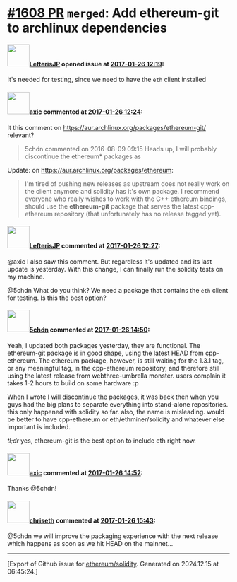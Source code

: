# [\#1608 PR](https://github.com/ethereum/solidity/pull/1608) `merged`: Add ethereum-git to archlinux dependencies

#### <img src="https://avatars.githubusercontent.com/u/1658405?v=4" width="50">[LefterisJP](https://github.com/LefterisJP) opened issue at [2017-01-26 12:19](https://github.com/ethereum/solidity/pull/1608):

It's needed for testing, since we need to have the `eth` client installed

#### <img src="https://avatars.githubusercontent.com/u/20340?v=4" width="50">[axic](https://github.com/axic) commented at [2017-01-26 12:24](https://github.com/ethereum/solidity/pull/1608#issuecomment-275376308):

It this comment on https://aur.archlinux.org/packages/ethereum-git/ relevant?
> 5chdn commented on 2016-08-09 09:15
> Heads up, I will probably discontinue the ethereum* packages as

Update: on https://aur.archlinux.org/packages/ethereum:
> I'm tired of pushing new releases as upstream does not really work on the client anymore and solidity has it's own package. I recommend everyone who really wishes to work with the C++ ethereum bindings, should use the **ethereum-git** package that serves the latest cpp-ethereum repository (that unfortunately has no release tagged yet).

#### <img src="https://avatars.githubusercontent.com/u/1658405?v=4" width="50">[LefterisJP](https://github.com/LefterisJP) commented at [2017-01-26 12:27](https://github.com/ethereum/solidity/pull/1608#issuecomment-275376962):

@axic I also saw this comment. But regardless it's updated and its last update is yesterday. With this change, I can finally run the solidity tests on my machine.

@5chdn What do you think? We need a package that contains the `eth` client for testing. Is this the best option?

#### <img src="https://avatars.githubusercontent.com/u/15729797?u=44f11abc52a8701f6d8b55a0f5ca5a8fd6daeac3&v=4" width="50">[5chdn](https://github.com/5chdn) commented at [2017-01-26 14:50](https://github.com/ethereum/solidity/pull/1608#issuecomment-275406608):

Yeah, I updated both packages yesterday, they are functional. The ethereum-git package is in good shape, using the latest HEAD from cpp-ethereum. The ethereum package, however, is still waiting for the 1.3.1 tag, or any meaningful tag, in the cpp-ethereum repository, and therefore still using the latest release from webthree-umbrella monster. users complain it takes 1-2 hours to build on some hardware :p

When I wrote I will discontinue the packages, it was back then when you guys had the big plans to separate everything into stand-alone repositories. this only happened with solidity so far. also, the name is misleading. would be better to have cpp-ethereum or eth/ethminer/solidity and whatever else important is included.

_tl;dr_ yes, ethereum-git is the best option to include eth right now.

#### <img src="https://avatars.githubusercontent.com/u/20340?v=4" width="50">[axic](https://github.com/axic) commented at [2017-01-26 14:52](https://github.com/ethereum/solidity/pull/1608#issuecomment-275407322):

Thanks @5chdn!

#### <img src="https://avatars.githubusercontent.com/u/9073706?v=4" width="50">[chriseth](https://github.com/chriseth) commented at [2017-01-26 15:43](https://github.com/ethereum/solidity/pull/1608#issuecomment-275421759):

@5chdn we will improve the packaging experience with the next release which happens as soon as we hit HEAD on the mainnet...


-------------------------------------------------------------------------------



[Export of Github issue for [ethereum/solidity](https://github.com/ethereum/solidity). Generated on 2024.12.15 at 06:45:24.]
